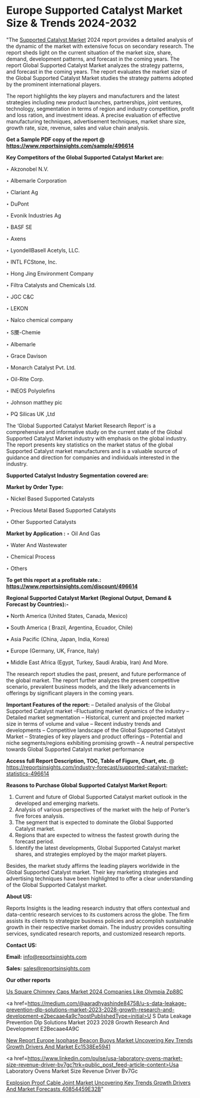 # Europe Supported Catalyst Market Size & Trends 2024-2032

"The <a href=https://www.reportsinsights.com/sample/496614>Supported Catalyst Market</a> 2024 report provides a detailed analysis of the dynamic of the market with extensive focus on secondary research. The report sheds light on the current situation of the market size, share, demand, development patterns, and forecast in the coming years. The report Global Supported Catalyst Market analyzes the strategy patterns, and forecast in the coming years. The report evaluates the market size of the Global Supported Catalyst Market studies the strategy patterns adopted by the prominent international players.

The report highlights the key players and manufacturers and the latest strategies including new product launches, partnerships, joint ventures, technology, segmentation in terms of region and industry competition, profit and loss ration, and investment ideas. A precise evaluation of effective manufacturing techniques, advertisement techniques, market share size, growth rate, size, revenue, sales and value chain analysis.

<strong>Get a Sample PDF copy of the report @ <a href=https://www.reportsinsights.com/sample/496614 style=color:#0000ff;>https://www.reportsinsights.com/sample/496614</a></strong>

<strong>Key Competitors of the Global Supported Catalyst Market are:</strong>

‣ Akzonobel N.V.

‣ Albemarle Corporation

‣ Clariant Ag

‣ DuPont

‣ Evonik Industries Ag

‣ BASF SE

‣ Axens

‣ LyondellBasell Acetyls, LLC.

‣ INTL FCStone, Inc.

‣ Hong Jing Environment Company

‣ Filtra Catalysts and Chemicals Ltd.

‣ JGC C&C

‣ LEKON

‣ Nalco chemical company

‣ S黡-Chemie

‣ Albemarle

‣ Grace Davison

‣ Monarch Catalyst Pvt. Ltd.

‣ Oil-Rite Corp.

‣ INEOS Polyolefins

‣ Johnson matthey pic

‣ PQ Silicas UK ,Ltd

The ‘Global Supported Catalyst Market Research Report’ is a comprehensive and informative study on the current state of the Global Supported Catalyst Market industry with emphasis on the global industry. The report presents key statistics on the market status of the global Supported Catalyst market manufacturers and is a valuable source of guidance and direction for companies and individuals interested in the industry.

<strong>Supported Catalyst Industry Segmentation covered are:</strong>

<strong>Market by Order Type: </strong>

‣ Nickel Based Supported Catalysts

‣ Precious Metal Based Supported Catalysts

‣ Other Supported Catalysts

<strong>Market by Application :</strong>
 ‣ Oil And Gas

‣ Water And Wastewater

‣ Chemical Process

‣ Others

<strong>To get this report at a profitable rate.: <a href=https://www.reportsinsights.com/discount/496614 style=color:#0000ff;>https://www.reportsinsights.com/discount/496614</a></strong>

<strong>Regional Supported Catalyst Market (Regional Output, Demand &amp; Forecast by Countries):-</strong>

• North America (United States, Canada, Mexico)

• South America ( Brazil, Argentina, Ecuador, Chile)

• Asia Pacific (China, Japan, India, Korea)

• Europe (Germany, UK, France, Italy)

• Middle East Africa (Egypt, Turkey, Saudi Arabia, Iran) And More.

The research report studies the past, present, and future performance of the global market. The report further analyzes the present competitive scenario, prevalent business models, and the likely advancements in offerings by significant players in the coming years.

<strong>Important Features of the report:</strong>
– Detailed analysis of the Global Supported Catalyst market
–Fluctuating market dynamics of the industry
–Detailed market segmentation
– Historical, current and projected market size in terms of volume and value
– Recent industry trends and developments
– Competitive landscape of the Global Supported Catalyst Market
– Strategies of key players and product offerings
– Potential and niche segments/regions exhibiting promising growth
– A neutral perspective towards Global Supported Catalyst market performance

<strong>Access full Report Description, TOC, Table of Figure, Chart, etc. </strong>@   <a href=https://reportsinsights.com/industry-forecast/supported-catalyst-market-statistics-496614 style=color:#0000ff;>https://reportsinsights.com/industry-forecast/supported-catalyst-market-statistics-496614</a>

<strong>Reasons to Purchase Global Supported Catalyst Market Report:</strong>
1. Current and future of Global Supported Catalyst market outlook in the developed and emerging markets.
2. Analysis of various perspectives of the market with the help of Porter’s five forces analysis.
3. The segment that is expected to dominate the Global Supported Catalyst market.
4. Regions that are expected to witness the fastest growth during the forecast period.
5. Identify the latest developments, Global Supported Catalyst market shares, and strategies employed by the major market players.

Besides, the market study affirms the leading players worldwide in the Global Supported Catalyst market. Their key marketing strategies and advertising techniques have been highlighted to offer a clear understanding of the Global Supported Catalyst market.

<strong><strong>About US</strong>:</strong>

Reports Insights is the leading research industry that offers contextual and data-centric research services to its customers across the globe. The firm assists its clients to strategize business policies and accomplish sustainable growth in their respective market domain. The industry provides consulting services, syndicated research reports, and customized research reports.

<strong>Contact US:</strong>

<p class=><b>Email:</b> <a href=mailto:info@reportsinsights.com>info@reportsinsights.com</a></p>
<p class=><b>Sales:</b> <a href=mailto:sales@reportsinsights.com>sales@reportsinsights.com</a></p>

<strong>Our other reports</strong>

<a href=https://www.linkedin.com/pulse/us-square-chimney-caps-market-2024-companies-like-olympia-zp88c/>Us Square Chimney Caps Market 2024 Companies Like Olympia Zp88C</a>

<a href=https://medium.com/@aaradhyashinde84758/u-s-data-leakage-prevention-dlp-solutions-market-2023-2028-growth-research-and-development-e2becaae4a9c?postPublishedType=initial>U S Data Leakage Prevention Dlp Solutions Market 2023 2028 Growth Research And Development E2Becaae4A9C</a>

<a href=https://medium.com/@a86515711/new-report-europe-isophase-beacon-buoys-market-uncovering-key-trends-growth-drivers-and-market-ec1538ee5941>New Report Europe Isophase Beacon Buoys Market Uncovering Key Trends Growth Drivers And Market Ec1538Ee5941</a>

<a href=https://www.linkedin.com/pulse/usa-laboratory-ovens-market-size-revenue-driver-bv7gc?trk=public_post_feed-article-content>Usa Laboratory Ovens Market Size Revenue Driver Bv7Gc</a>

<a href=https://medium.com/@sakshideshmukh994/explosion-proof-cable-joint-market-uncovering-key-trends-growth-drivers-and-market-forecasts-40854459e32b>Explosion Proof Cable Joint Market Uncovering Key Trends Growth Drivers And Market Forecasts 40854459E32B</a>"
